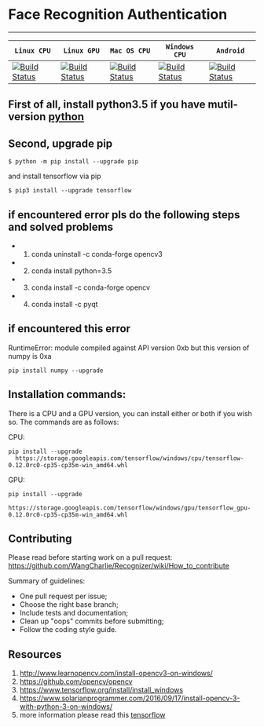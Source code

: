 # Face Recognition Authentication

-----------------

| **`Linux CPU`** | **`Linux GPU`** | **`Mac OS CPU`** | **`Windows CPU`** | **`Android`** |
|-----------------|---------------------|------------------|-------------------|---------------|
| [![Build Status](https://ci.tensorflow.org/buildStatus/icon?job=tensorflow-master-cpu)](https://github.com/WangCharlie/Recognizer) | [![Build Status](https://ci.tensorflow.org/buildStatus/icon?job=tensorflow-master-linux-gpu)](https://github.com/WangCharlie/Recognizer) | [![Build Status](https://ci.tensorflow.org/buildStatus/icon?job=tensorflow-master-mac)](https://github.com/WangCharlie/Recognizer) | [![Build Status](https://ci.tensorflow.org/buildStatus/icon?job=tensorflow-master-win-cmake-py)](https://github.com/WangCharlie/Recognizer) | [![Build Status](https://ci.tensorflow.org/buildStatus/icon?job=tensorflow-master-android)](https://github.com/WangCharlie/Recognizer) |

## First of all, install python3.5 if you have mutil-version [python](https://www.python.org/downloads/release/python-350/)

## Second, upgrade pip 

```
$ python -m pip install --upgrade pip
```

and install tensorflow via pip

```
$ pip3 install --upgrade tensorflow
```

## if encountered error pls do the following steps and solved problems
* 1. conda uninstall -c conda-forge opencv3
* 2. conda install python=3.5
* 3. conda install -c conda-forge opencv
* 4. conda install -c pyqt

## if encountered this error 
RuntimeError: module compiled against API version 0xb but this version of numpy is 0xa

```
pip install numpy --upgrade
```
## Installation commands:

There is a CPU and a GPU version, you can install either or both if you wish so. The commands are as follows:

CPU:
```
pip install --upgrade
  https://storage.googleapis.com/tensorflow/windows/cpu/tensorflow-0.12.0rc0-cp35-cp35m-win_amd64.whl
```
GPU:
```
pip install --upgrade
  https://storage.googleapis.com/tensorflow/windows/gpu/tensorflow_gpu-0.12.0rc0-cp35-cp35m-win_amd64.whl
```

## Contributing

Please read before starting work on a pull request: https://github.com/WangCharlie/Recognizer/wiki/How_to_contribute

Summary of guidelines:

* One pull request per issue;
* Choose the right base branch;
* Include tests and documentation;
* Clean up "oops" commits before submitting;
* Follow the coding style guide.

## Resources
 1. http://www.learnopencv.com/install-opencv3-on-windows/
 2. https://github.com/opencv/opencv
 3. https://www.tensorflow.org/install/install_windows
 4. https://www.solarianprogrammer.com/2016/09/17/install-opencv-3-with-python-3-on-windows/
 5. more information please read this [tensorflow](https://github.com/tensorflow/tensorflow)
